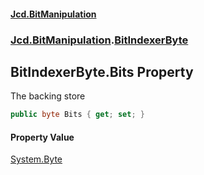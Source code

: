 #### [Jcd.BitManipulation](index.md 'index')
### [Jcd.BitManipulation](Jcd.BitManipulation.md 'Jcd.BitManipulation').[BitIndexerByte](Jcd.BitManipulation.BitIndexerByte.md 'Jcd.BitManipulation.BitIndexerByte')

## BitIndexerByte.Bits Property

The backing store

```csharp
public byte Bits { get; set; }
```

#### Property Value
[System.Byte](https://docs.microsoft.com/en-us/dotnet/api/System.Byte 'System.Byte')